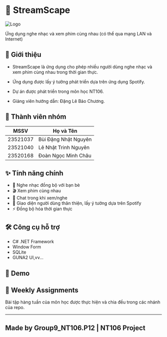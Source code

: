 
# 🎵 StreamScape

![Logo](https://github.com/user-attachments/assets/b2a920b1-0386-4286-8e05-e80e1bf40c42)
  
Ứng dụng nghe nhạc và xem phim cùng nhau (có thể qua mạng LAN và Internet)

## 📝 Giới thiệu
- StreamScape là ứng dụng cho phép nhiều người dùng nghe nhạc và xem phim cùng nhau trong thời gian thực.

- Ứng dụng được lấy ý tưởng phát triển dựa trên ứng dụng Spotify.

- Dự án được phát triển trong môn học NT106.

- Giảng viên hướng dẫn: Đặng Lê Bảo Chương.

## 👥 Thành viên nhóm
| MSSV     | Họ và Tên              | 
|----------|------------------------|
| 23521037 | Bùi Đặng Nhật Nguyên   |
| 23521040 | Lê Nhật Trinh Nguyên   |
| 23520168 | Đoàn Ngọc Minh Châu    |

## ✨ Tính năng chính
- 🎵 Nghe nhạc đồng bộ với bạn bè
- 🎬 Xem phim cùng nhau
- 💬 Chat trong khi xem/nghe
- 🎨 Giao diện người dùng thân thiện, lấy ý tưởng dựa trên Spotify
- ⚡ Đồng bộ hóa thời gian thực

## 🛠️ Công cụ hỗ trợ
- C# .NET Framework
- Window Form
- SQLite
- GUNA2 UI,vv...

## 📸 Demo


## 📝 Weekly Assignments
Bài tập hàng tuần của môn học được thực hiện và chia đều trong các nhánh của repo.


---

## Made by Group9_NT106.P12 | NT106 Project
